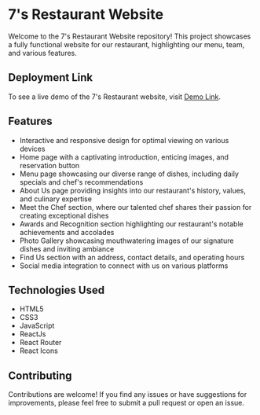 # 7's Restaurant Website

Welcome to the 7's Restaurant Website repository! This project showcases a fully functional website for our restaurant, highlighting our menu, team, and various features.

## Deployment Link

To see a live demo of the 7's Restaurant website, visit [Demo Link](https://restaurant-website-ayushw07.vercel.app).

## Features

- Interactive and responsive design for optimal viewing on various devices
- Home page with a captivating introduction, enticing images, and reservation button
- Menu page showcasing our diverse range of dishes, including daily specials and chef's recommendations
- About Us page providing insights into our restaurant's history, values, and culinary expertise
- Meet the Chef section, where our talented chef shares their passion for creating exceptional dishes
- Awards and Recognition section highlighting our restaurant's notable achievements and accolades
- Photo Gallery showcasing mouthwatering images of our signature dishes and inviting ambiance
- Find Us section with an address, contact details, and operating hours
- Social media integration to connect with us on various platforms

## Technologies Used

- HTML5
- CSS3
- JavaScript
- ReactJs
- React Router
- React Icons

## Contributing

Contributions are welcome! If you find any issues or have suggestions for improvements, please feel free to submit a pull request or open an issue.
